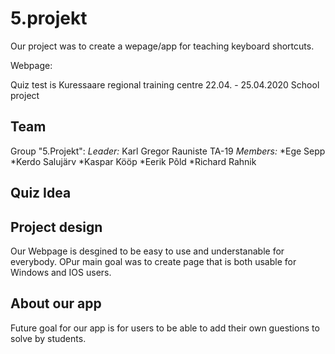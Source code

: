 # 5.projekt
Our project was to create a wepage/app for teaching keyboard shortcuts.

Webpage: 

Quiz test is Kuressaare regional training centre
22.04. - 25.04.2020 School project

## Team

Group "5.Projekt":
_Leader:_     Karl Gregor Rauniste TA-19
_Members:_  *Ege Sepp 
            *Kerdo Salujärv
            *Kaspar Kööp
            *Eerik Põld
            *Richard Rahnik

## Quiz Idea



## Project design

Our Webpage is desgined to be easy to use and understanable for everybody. OPur main goal was to create page that is both usable for Windows and IOS users. 

## About our app

Future goal for our app is for users to be able to add their own guestions to solve by students.


